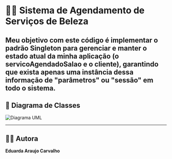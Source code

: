 # 💇‍♀️ Sistema de Agendamento de Serviços de Beleza

Meu objetivo com este código é implementar o padrão Singleton para gerenciar e manter o estado atual da minha aplicação (o servicoAgendadoSalao e o cliente), garantindo que exista apenas uma instância dessa informação de "parâmetros" ou "sessão" em todo o sistema.
---
## 📌 Diagrama de Classes

![Diagrama UML](diagrama_de_classes.jpg)

---

## 👩‍💻 Autora

**Eduarda Araujo Carvalho**  
